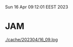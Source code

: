 Sun 16 Apr 09:12:01 EEST 2023
# JAM
<a href='./cache/202304/16_09.log'>./cache/202304/16_09.log</a>
